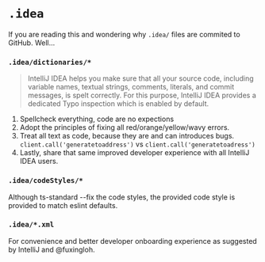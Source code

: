 # `.idea`

If you are reading this and wondering why `.idea/` files are commited to GitHub. Well...

### `.idea/dictionaries/*`

> IntelliJ IDEA helps you make sure that all your source code, including variable names, textual strings, comments,
> literals, and commit messages, is spelt correctly. For this purpose, IntelliJ IDEA provides a dedicated Typo
> inspection which is enabled by default.

1. Spellcheck everything, code are no expections
2. Adopt the principles of fixing all red/orange/yellow/wavy errors.
3. Treat all text as code, because they are and can introduces bugs. `client.call('generatetoaddress')`
   vs `client.call('generatetoadress')`
4. Lastly, share that same improved developer experience with all IntelliJ IDEA users.

### `.idea/codeStyles/*`

Although ts-standard --fix the code styles, the provided code style is provided to match eslint defaults.

### `.idea/*.xml`

For convenience and better developer onboarding experience as suggested by IntelliJ and @fuxingloh.
